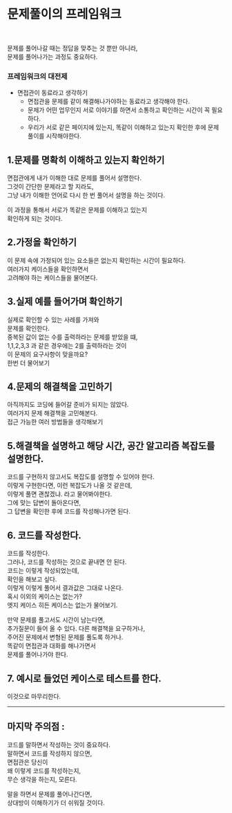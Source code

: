 # 문제풀이의 프레임워크  

<br>

문제를 풀어나갈 때는 정답을 맞추는 것 뿐만 아니라,  
문제를 풀어나가는 과정도 중요하다.  

### 프레임워크의 대전제 

* 면접관이 동료라고 생각하기  
    * 면접관을 문제를 같이 해결해나가야하는 동료라고 생각해야 한다.  
    * 문제가 어떤 업무인지 서로 이야기를 하면서 소통하고 확인하는 시간이 꼭 필요하다.  
    * 우리가 서로 같은 페이지에 있는지, 똑같이 이해하고 있는지 확인한 후에 문제 풀이를 시작해야한다.  

## 1.문제를 명확히 이해하고 있는지 확인하기  

면접관에게 내가 이해한 대로 문제를 풀어서 설명한다.  
그것이 간단한 문제라고 할 지라도,  
그냥 내가 이해한 언어로 다시 한 번 풀어서 설명을 하는 것이다.  

이 과정을 통해서 서로가 똑같은 문제를 이해하고 있는지  
확인하게 되는 것이다.  

## 2.가정을 확인하기  

이 문제 속에 가정되어 있는 요소들은 없는지 확인하는 시간이 필요하다.  
여러가지 케이스들을 확인하면서  
고려해야 하는 케이스들을 물어본다.  

## 3.실제 예를 들어가며 확인하기  

실제로 확인할 수 있는 사례를 가져와   
문제를 확인한다.  
중복된 값이 없는 수를 출력하라는 문제를 받았을 떄,  
1,1,2,3,3 과 같은 경우에는 2를 출력하라는 것이  
이 문제의 요구사항이 맞을까요?  
한번 더 물어보기  

## 4.문제의 해결책을 고민하기  
아직까지도 코딩에 들어갈 준비가 되지는 않았다.  
여러가지 문제 해결책을 고민해본다.  
접근 가능한 여러 방법들을 생각해보기  

## 5.해결책을 설명하고 해당 시간, 공간 알고리즘 복잡도를 설명한다.  
코드를 구현하지 않고서도 복잡도를 설명할 수 있어야 한다.  
이렇게 구현한다면, 이런 복잡도가 나올 것 같은데,  
이렇게 풀면 괜찮겠냐. 라고 물어봐야한다.  
그에 맞는 답변이 돌아온다면,  
그 답변을 확인한 후에 코드를 작성해나가면 된다.  

## 6. 코드를 작성한다.  
코드를 작성한다.  
그러나, 코드를 작성하는 것으로 끝내면 안 된다.  
코드는 이렇게 작성되었는데,  
확인을 해보고 싶다.  
이렇게 이렇게 풀어서 결과값은 그대로 나온다.  
혹시 이외의 케이스는 없는가?  
엣지 케이스 히든 케이스는 없는가 물어보기.  

만약 문제를 풀고서도 시간이 남는다면,  
추가질문이 들어 올 수 있다. 
다른 해결책을 요구하거나,  
주어진 문제에서 변형된 문제를 풀도록 하거나.  
똑같이 면접관과 대화를 해나가면서  
문제를 풀어나가야 한다.  

## 7. 예시로 들었던 케이스로 테스트를 한다.  

이것으로 마무리한다.  

---

## 마지막 주의점 : 

코드를 말하면서 작성하는 것이 중요하다.  
말하면서 코드를 작성하지 않으면,  
면접관은 당신이  
왜 이렇게 코드를 작성하는지,  
무슨 생각을 하는지, 모른다.   

말을 하면서 문제를 풀어나간다면,  
상대방이 이해하기가 더 쉬워질 것이다.    





